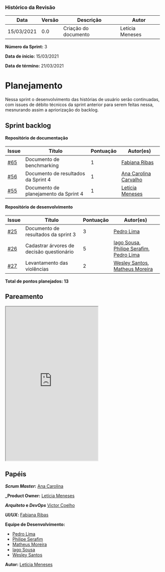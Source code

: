 ### Histórico da Revisão
| Data | Versão | Descrição | Autor |
|---|---|---|---|
| 15/03/2021| 0.0 |Criação do documento | Letícia Meneses |


**Número da Sprint:** 3

**Data de ínicio:** 15/03/2021

**Data de término:** 21/03/2021

# **Planejamento**
Nessa sprint o desenvolvimento das histórias de usuário serão continuadas, com issues de débito técnicos da sprint anterior para serem feitas nessa, mesnurando assim a apriorização do backlog.

## Sprint backlog

#### Repositório de documentação

| Issue | Título | Pontuação | Autor(es) |
|---|---|---|---|
|[#65](https://github.com/fga-eps-mds/2020.2-Violeta-Documentacao/issues/65)| Documento de benchmarking | 1 | [Fabiana Ribas](https://github.com/FabianaRibas) |
|[#56](https://github.com/fga-eps-mds/2020.2-Violeta-Documentacao/issues/56)| Documento de resultados da Sprint 4 | 1 | [Ana Carolina Carvalho](https://github.com/anacarolcs) |
|[#55](https://github.com/fga-eps-mds/2020.2-Violeta-Documentacao/issues/55)| Documento de planejamento da Sprint 4 | 1 | [Letícia Meneses](https://github.com/mbslet) |


#### Repositório de desenvolvimento

| Issue | Título | Pontuação | Autor(es) |
|---|---|---|---|
|[#25](https://github.com/fga-eps-mds/2020.2-violeta-desenvolvimento/issues/25)| Documento de resultados da sprint 3 | 3 |[Pedro Lima](https://github.com/PedroLimass) |
|[#26](https://github.com/fga-eps-mds/2020.2-violeta-desenvolvimento/issues/26)| Cadastrar árvores de decisão questionário | 5 | [Iago Sousa](https://github.com/iasousa), [Philipe Serafim](https://github.com/philipeserafim), [Pedro Lima](https://github.com/pedrolimass) |
|[#27](https://github.com/fga-eps-mds/2020.2-violeta-desenvolvimento/issues/27)| Levantamento das violências | 2 | [Wesley Santos](https://github.com/wesleysantos00), [Matheus Moreira](https://github.com/mateus-lm) |

<b>Total de pontos planejados: 13</b>

## Pareamento

<iframe weidth="100%" height="500" src="https://docs.google.com/spreadsheets/d/e/2PACX-1vSUvF3lwINiA2gmoZeLfAFfI-sgInnqEVf4oq7nkh3joRHfGQgwIc63ij0wCB5oJzGtZirY3eT-hLjK/pubhtml?gid=1221651040&amp;single=true&amp;widget=true&amp;headers=false"></iframe>


## Papéis

**_Scrum Master_:** [Ana Carolina](https://github.com/anacarolcs)

**_Product Owner:** [Letícia Meneses](https://github.com/mbslet)

**_Arquiteto_ e _DevOps_** [Victor Coelho](https://github.com/victorhdcoelho)

**_UI/UX_:** [Fabiana Ribas](https://github.com/FabianaRibas)

**Equipe de Desenvolvimento:**

- [Pedro Lima](https://github.com/pedrolimass)
- [Philipe Serafim](https://github.com/philipeserafim)
- [Matheus Moreira](https://github.com/mateus-lm)
- [Iago Sousa](https://github.com/iasousa)
- [Wesley Santos](https://github.com/wesleysantos00)

**Autor:** [Letícia Meneses](https://github.com/mbslet)

